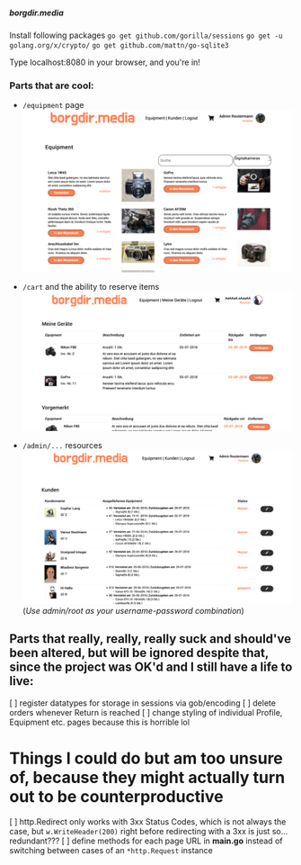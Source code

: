 ##### borgdir.media

Install following packages
`go get github.com/gorilla/sessions`
`go get -u golang.org/x/crypto/`
`go get github.com/mattn/go-sqlite3`

Type localhost:8080 in your browser, and you're in!

### Parts that are cool:
* `/equipment` page
![What every user can access](https://github.com/mshishki/borgdir-media/blob/master/Bildschirmfoto%202018-07-03%20um%2015.23.50.png "borgdir.media/equipment: Accessible to everyone")

* `/cart` and the ability to reserve items
![Accessible to logged-in users](https://github.com/mshishki/borgdir-media/blob/master/Bildschirmfoto%202018-07-03%20um%2015.28.38.png "borgdir.media/cart: Accessible to logged-in users")

* `/admin/...` resources
![Accessible to admins](https://github.com/mshishki/borgdir-media/blob/master/Bildschirmfoto%202018-07-03%20um%2015.32.18.png "borgdir.media/admin/edit-clients: Accessible to logged-in users")
(*Use admin/root as your username-password combination*)

## Parts that really, really, really suck and should've been altered, but will be ignored despite that, since the project was OK'd and I still have a life to live:
[ ] register datatypes for storage in sessions via gob/encoding
[ ] delete orders whenever Return is reached
[ ] change styling of individual Profile, Equipment etc. pages because this is horrible lol

# Things I could do but am too unsure of, because they might actually turn out to be counterproductive
[ ] http.Redirect only works with 3xx Status Codes, which is not always the case, but `w.WriteHeader(200)` right before redirecting with a 3xx is just so... redundant???
[ ] define methods for each page URL in **main.go** instead of switching between cases of an `*http.Request` instance

